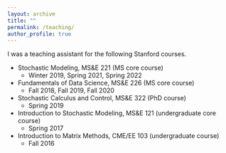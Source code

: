 ```yaml
---
layout: archive
title: ""
permalink: /teaching/
author_profile: true
---
```


I was a teaching assistant for the following Stanford courses.

- Stochastic Modeling, MS&E 221 (MS core course)
  - Winter 2019, Spring 2021, Spring 2022
- Fundamentals of Data Science, MS&E 226 (MS core course)
  - Fall 2018, Fall 2019, Fall 2020
- Stochastic Calculus and Control, MS&E 322 (PhD course)
  - Spring 2019
- Introduction to Stochastic Modeling, MS&E 121 (undergraduate core course)
  - Spring 2017
- Introduction to Matrix Methods, CME/EE 103 (undergraduate course)
  - Fall 2016

